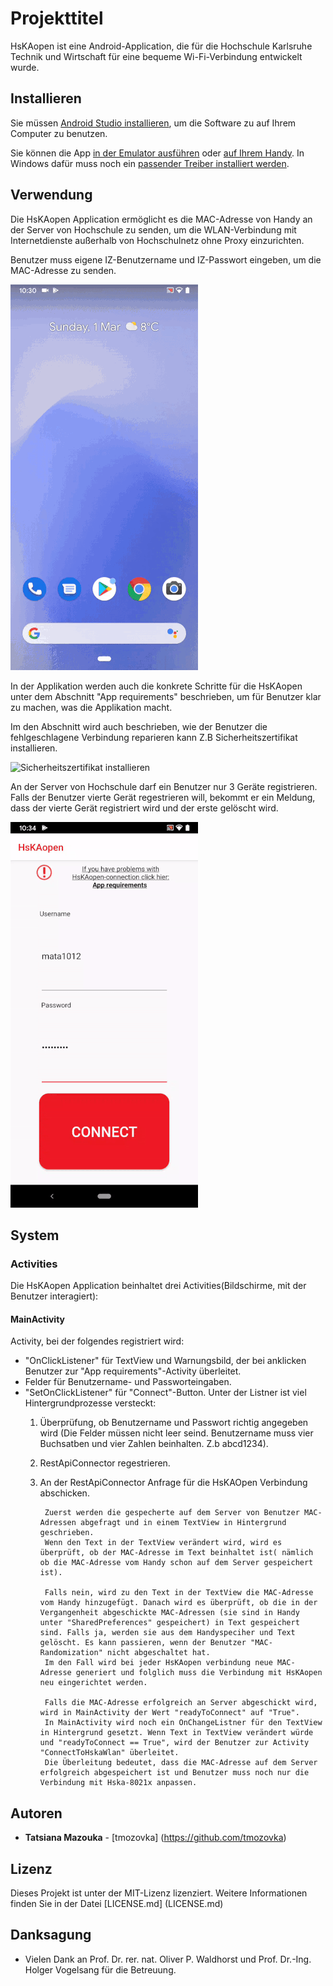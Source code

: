 # Projekttitel

HsKAopen ist eine Android-Application, die für die Hochschule Karlsruhe Technik und Wirtschaft für eine bequeme Wi-Fi-Verbindung entwickelt wurde.

## Installieren

Sie müssen [Android Studio installieren](https://developer.android.com/studio/install), um die Software zu auf Ihrem Computer zu benutzen.

Sie können die App [in der Emulator ausführen](https://developer.android.com/studio/run/emulator) oder [auf Ihrem Handy](https://developer.android.com/studio/run/device). In Windows dafür muss noch ein [passender Treiber installiert werden](https://developer.android.com/studio/run/oem-usb). 

## Verwendung

Die HsKAopen Application ermöglicht es die MAC-Adresse von Handy an der Server von Hochschule zu senden, um die WLAN-Verbindung mit Internetdienste außerhalb von Hochschulnetz ohne Proxy einzurichten. 

Benutzer muss eigene IZ-Benutzername und IZ-Passwort eingeben, um die MAC-Adresse zu senden. 

![Connect to HsKAopen](images_for_readme/gif_use_app.gif)

In der Applikation werden auch die konkrete Schritte für die HsKAopen unter dem Abschnitt "App requirements" beschrieben, um für Benutzer klar zu machen, was die Applikation macht. 

Im den Abschnitt wird auch beschrieben, wie der Benutzer die fehlgeschlagene Verbindung reparieren kann Z.B Sicherheitszertifikat installieren.

![Sicherheitszertifikat installieren](images_for_readme/install_certificate.gif)

An der Server von Hochschule darf ein Benutzer nur 3 Geräte registrieren. Falls der Benutzer vierte Gerät regestrieren will, bekommt er ein Meldung, dass der vierte Gerät registriert wird und der erste gelöscht wird.

![Registrationsmeldung](images_for_readme/allow_just_3_devices.gif)

## System

### Activities 

Die HsKAopen Application beinhaltet drei Activities(Bildschirme, mit der Benutzer interagiert):

#### MainActivity

Activity, bei der folgendes registriert wird:
* "OnClickListener" für TextView und Warnungsbild, der bei anklicken Benutzer zur "App requirements"-Activity überleitet. 
* Felder für Benutzername- und Passworteingaben. 
* "SetOnClickListener" für "Connect"-Button. Unter der Listner ist viel Hintergrundprozesse versteckt:
    1. Überprüfung, ob Benutzername und Passwort richtig angegeben wird 
    (Die Felder müssen nicht leer seind. Benutzername muss vier Buchsatben und vier Zahlen beinhalten. Z.b abcd1234).
    2. RestApiConnector regestrieren.
    3. An der RestApiConnector Anfrage für die HsKAOpen Verbindung abschicken. 

            Zuerst werden die gespecherte auf dem Server von Benutzer MAC-Adressen abgefragt und in einem TextView in Hintergrund geschrieben.
            Wenn den Text in der TextView verändert wird, wird es überprüft, ob der MAC-Adresse im Text beinhaltet ist( nämlich ob die MAC-Adresse vom Handy schon auf dem Server gespeichert ist). 

            Falls nein, wird zu den Text in der TextView die MAC-Adresse vom Handy hinzugefügt. Danach wird es überprüft, ob die in der Vergangenheit abgeschickte MAC-Adressen (sie sind in Handy unter "SharedPreferences" gespeichert) in Text gespeichert sind. Falls ja, werden sie aus dem Handyspeciher und Text gelöscht. Es kann passieren, wenn der Benutzer "MAC-Randomization" nicht abgeschaltet hat.
            Im den Fall wird bei jeder HsKAopen verbindung neue MAC-Adresse generiert und folglich muss die Verbindung mit HsKAopen neu eingerichtet werden. 

            Falls die MAC-Adresse erfolgreich an Server abgeschickt wird, wird in MainActivity der Wert "readyToConnect" auf "True". 
            In MainActivity wird noch ein OnChangeListner für den TextView in Hintergrund gesetzt. Wenn Text in TextView verändert würde und "readyToConnect == True", wird der Benutzer zur Activity "ConnectToHskaWlan" überleitet. 
            Die Überleitung bedeutet, dass die MAC-Adresse auf dem Server erfolgreich abgespeichert ist und Benutzer muss noch nur die Verbindung mit Hska-8021x anpassen. 

## Autoren

* **Tatsiana Mazouka** - [tmozovka] (https://github.com/tmozovka)

## Lizenz

Dieses Projekt ist unter der MIT-Lizenz lizenziert. Weitere Informationen finden Sie in der Datei [LICENSE.md] (LICENSE.md)

## Danksagung

* Vielen Dank an Prof. Dr. rer. nat. Oliver P. Waldhorst und Prof. Dr.-Ing. Holger Vogelsang für die Betreuung. 